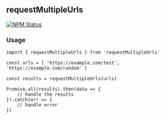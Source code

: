 ## requestMultipleUrls

[![NPM Status](https://img.shields.io/npm/dm/multi_url.svg?style=flat-square)](https://www.npmjs.com/package/multi_url)

### Usage
```
import { requestMultipleUrls } from 'requestMultipleUrls'

const urls = [ 'https://example.com/test', 'https://example.com/random' ]

const results = requestMultipleUrls(urls)

Promise.all(results).then(data => {
	// handle the results
}).catch(err => {
	// handle error
})

```
